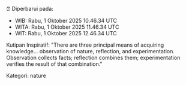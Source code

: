 ⏰ Diperbarui pada:
- WIB: Rabu, 1 Oktober 2025 10.46.34 UTC
- WITA: Rabu, 1 Oktober 2025 11.46.34 UTC
- WIT: Rabu, 1 Oktober 2025 12.46.34 UTC

Kutipan Inspiratif:
"There are three principal means of acquiring knowledge... observation of nature, reflection, and experimentation. Observation collects facts; reflection combines them; experimentation verifies the result of that combination."


Kategori: nature


